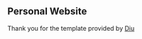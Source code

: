 ## Personal Website

Thank you for the template provided by [Diu](https://github.com/ddiu8081/ddiu.io)
